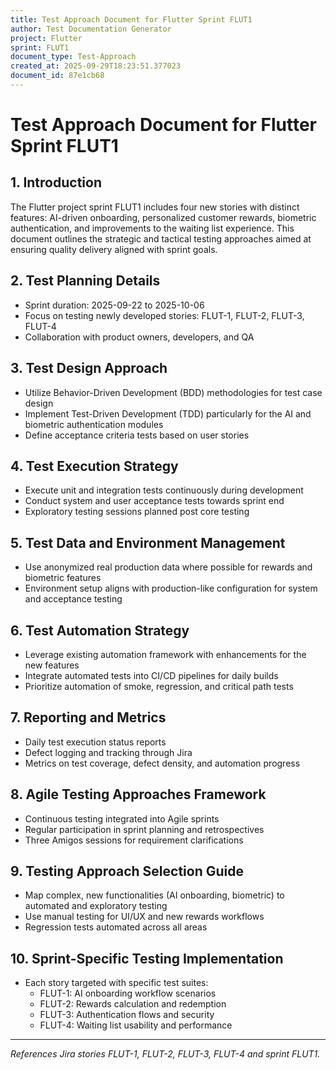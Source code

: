```yaml
---
title: Test Approach Document for Flutter Sprint FLUT1
author: Test Documentation Generator
project: Flutter
sprint: FLUT1
document_type: Test-Approach
created_at: 2025-09-29T18:23:51.377023
document_id: 87e1cb68
---
```


# Test Approach Document for Flutter Sprint FLUT1

## 1. Introduction
The Flutter project sprint FLUT1 includes four new stories with distinct features: AI-driven onboarding, personalized customer rewards, biometric authentication, and improvements to the waiting list experience. This document outlines the strategic and tactical testing approaches aimed at ensuring quality delivery aligned with sprint goals.

## 2. Test Planning Details
- Sprint duration: 2025-09-22 to 2025-10-06
- Focus on testing newly developed stories: FLUT-1, FLUT-2, FLUT-3, FLUT-4
- Collaboration with product owners, developers, and QA

## 3. Test Design Approach
- Utilize Behavior-Driven Development (BDD) methodologies for test case design
- Implement Test-Driven Development (TDD) particularly for the AI and biometric authentication modules
- Define acceptance criteria tests based on user stories

## 4. Test Execution Strategy
- Execute unit and integration tests continuously during development
- Conduct system and user acceptance tests towards sprint end
- Exploratory testing sessions planned post core testing

## 5. Test Data and Environment Management
- Use anonymized real production data where possible for rewards and biometric features
- Environment setup aligns with production-like configuration for system and acceptance testing

## 6. Test Automation Strategy
- Leverage existing automation framework with enhancements for the new features
- Integrate automated tests into CI/CD pipelines for daily builds
- Prioritize automation of smoke, regression, and critical path tests

## 7. Reporting and Metrics
- Daily test execution status reports
- Defect logging and tracking through Jira
- Metrics on test coverage, defect density, and automation progress

## 8. Agile Testing Approaches Framework
- Continuous testing integrated into Agile sprints
- Regular participation in sprint planning and retrospectives
- Three Amigos sessions for requirement clarifications

## 9. Testing Approach Selection Guide
- Map complex, new functionalities (AI onboarding, biometric) to automated and exploratory testing
- Use manual testing for UI/UX and new rewards workflows
- Regression tests automated across all areas

## 10. Sprint-Specific Testing Implementation
- Each story targeted with specific test suites:
  - FLUT-1: AI onboarding workflow scenarios
  - FLUT-2: Rewards calculation and redemption
  - FLUT-3: Authentication flows and security
  - FLUT-4: Waiting list usability and performance

---
*References Jira stories FLUT-1, FLUT-2, FLUT-3, FLUT-4 and sprint FLUT1.*